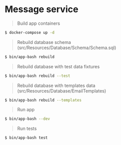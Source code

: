 # Message service

> Build app containers

```sh
$ docker-compose up -d
```

>Rebuild database schema (src/Resources/Database/Schema/Schema.sql)
```sh
$ bin/app-bash rebuild
```
>Rebuild database with test data fixtures
```sh
$ bin/app-bash rebuild --test
```
>Rebuild database with templates data (src/Resources/Database/EmailTemplates)
```sh
$ bin/app-bash rebuild --templates
```

> Run app
```sh
$ bin/app-bash --dev
```

>Run tests
```sh
$ bin/app-bash test
```

